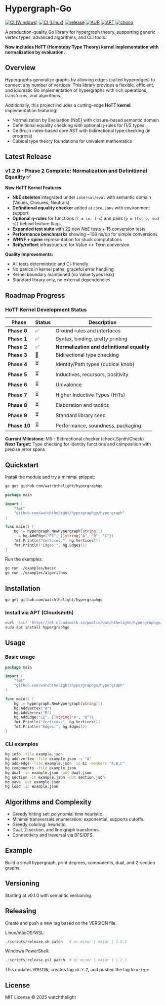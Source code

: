 # Hypergraph-Go
[![CI (Windows)](https://github.com/watchthelight/HypergraphGo/actions/workflows/ci-windows.yml/badge.svg?branch=main)](https://github.com/watchthelight/HypergraphGo/actions/workflows/ci-windows.yml)
[![CI (Linux)](https://github.com/watchthelight/HypergraphGo/actions/workflows/ci-linux.yml/badge.svg?branch=main)](https://github.com/watchthelight/HypergraphGo/actions/workflows/ci-linux.yml)
[![release](https://img.shields.io/github/v/release/watchthelight/HypergraphGo?sort=semver)](https://github.com/watchthelight/HypergraphGo/releases)
[![AUR](https://img.shields.io/aur/version/hypergraphgo?label=AUR&logo=archlinux)](https://aur.archlinux.org/packages/hypergraphgo)
[![APT](https://img.shields.io/badge/apt-hypergraphgo-blue?logo=debian)](https://cloudsmith.io/~watchthelight/repos/hypergraphgo/packages/)
[![choco](https://img.shields.io/chocolatey/v/hypergraphgo?label=choco)](https://community.chocolatey.org/packages/hypergraphgo)

A production-quality Go library for hypergraph theory, supporting generic vertex types, advanced algorithms, and CLI tools.

**Now includes HoTT (Homotopy Type Theory) kernel implementation with normalization by evaluation.**

## Overview

Hypergraphs generalize graphs by allowing edges (called hyperedges) to connect any number of vertices. This library provides a flexible, efficient, and idiomatic Go implementation of hypergraphs with rich operations, transforms, and algorithms.

Additionally, this project includes a cutting-edge **HoTT kernel** implementation featuring:
- Normalization by Evaluation (NbE) with closure-based semantic domain
- Definitional equality checking with optional η-rules for Π/Σ types
- De Bruijn index-based core AST with bidirectional type checking (in progress)
- Cubical type theory foundations for univalent mathematics

## Latest Release

### v1.2.0 - Phase 2 Complete: Normalization and Definitional Equality ✅

**New HoTT Kernel Features:**
- **NbE skeleton** integrated under `internal/eval` with semantic domain (Values, Closures, Neutrals)
- **Definitional equality checker** added at `core.Conv` with environment support
- **Optional η-rules** for functions (`f ≡ \x. f x`) and pairs (`p ≡ (fst p, snd p)`) behind feature flags
- **Expanded test suite** with 22 new NbE tests + 15 conversion tests
- **Performance benchmarks** showing ~108 ns/op for simple conversions
- **WHNF + spine** representation for stuck computations
- **Reify/reflect** infrastructure for Value ↔ Term conversion

**Quality Improvements:**
- All tests deterministic and CI-friendly
- No panics in kernel paths, graceful error handling
- Kernel boundary maintained (no Value types leak)
- Standard library only, no external dependencies

## Roadmap Progress

### HoTT Kernel Development Status

| Phase | Status | Description |
|-------|--------|-------------|
| **Phase 0** | ✅ | Ground rules and interfaces |
| **Phase 1** | ✅ | Syntax, binding, pretty printing |
| **Phase 2** | ✅ | **Normalization and definitional equality** |
| **Phase 3** | 🚧 | Bidirectional type checking |
| **Phase 4** | ⏳ | Identity/Path types (cubical knob) |
| **Phase 5** | ⏳ | Inductives, recursors, positivity |
| **Phase 6** | ⏳ | Univalence |
| **Phase 7** | ⏳ | Higher Inductive Types (HITs) |
| **Phase 8** | ⏳ | Elaboration and tactics |
| **Phase 9** | ⏳ | Standard library seed |
| **Phase 10** | ⏳ | Performance, soundness, packaging |

**Current Milestone:** M5 - Bidirectional checker (check.Synth/Check)  
**Next Target:** Type checking for identity functions and composition with precise error spans

## Quickstart

Install the module and try a minimal snippet:

```bash
go get github.com/watchthelight/hypergraphgo
```

```go
package main

import (
    "fmt"
    "github.com/watchthelight/hypergraphgo/hypergraph"
)

func main() {
    hg := hypergraph.NewHypergraph[string]()
    _ = hg.AddEdge("E1", []string{"A", "B", "C"})
    fmt.Println("Vertices:", hg.Vertices())
    fmt.Println("Edges:", hg.Edges())
}
```

Run the examples:

```bash
go run ./examples/basic
go run ./examples/algorithms
```

## Installation

```bash
go get github.com/watchthelight/hypergraphgo
```

### Install via APT (Cloudsmith)
```bash
curl -1sLf 'https://dl.cloudsmith.io/public/watchthelight/hypergraphgo/setup.deb.sh' | sudo -E bash
sudo apt install hypergraphgo
```

## Usage

### Basic usage

```go
package main

import (
    "fmt"
    "github.com/watchthelight/hypergraphgo/hypergraph"
)

func main() {
    hg := hypergraph.NewHypergraph[string]()
    hg.AddVertex("A")
    hg.AddVertex("B")
    hg.AddEdge("E1", []string{"A", "B"})
    fmt.Println("Vertices:", hg.Vertices())
    fmt.Println("Edges:", hg.Edges())
}
```

### CLI examples

```bash
hg info -file example.json
hg add-vertex -file example.json -v "A"
hg add-edge -file example.json -id E1 -members "A,B,C"
hg components -file example.json
hg dual -in example.json -out dual.json
hg section -in example.json -out section.json
hg save -out example.json
hg load -in example.json
```

## Algorithms and Complexity

- Greedy hitting set: polynomial time heuristic.
- Minimal transversals enumeration: exponential, supports cutoffs.
- Greedy coloring: heuristic.
- Dual, 2-section, and line graph transforms.
- Connectivity and traversal via BFS/DFS.

## Example

Build a small hypergraph, print degrees, components, dual, and 2-section graphs.

## Versioning

Starting at v0.1.0 with semantic versioning.

## Releasing

Create and push a new tag based on the VERSION file.

Linux/macOS/WSL:

```bash
./scripts/release.sh patch   # or minor | major | 1.2.3
```

Windows PowerShell:

```powershell
./scripts/release.ps1 patch  # or minor | major | 1.2.3
```

This updates `VERSION`, creates tag `vX.Y.Z`, and pushes the tag to `origin`.

## License

MIT License © 2025 watchthelight




